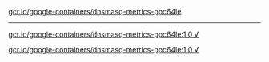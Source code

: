 [gcr.io/google-containers/dnsmasq-metrics-ppc64le](https://hub.docker.com/r/anjia0532/google-containers.dnsmasq-metrics-ppc64le/tags/) 

----
[gcr.io/google-containers/dnsmasq-metrics-ppc64le:1.0 √](https://hub.docker.com/r/anjia0532/google-containers.dnsmasq-metrics-ppc64le/tags/)

[gcr.io/google-containers/dnsmasq-metrics-ppc64le:1.0 √](https://hub.docker.com/r/anjia0532/google-containers.dnsmasq-metrics-ppc64le/tags/)

